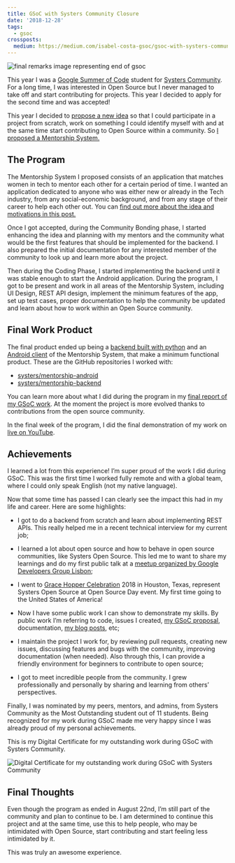 ```yaml
---
title: GSoC with Systers Community Closure
date: '2018-12-28'
tags:
  - gsoc
crossposts:
  medium: https://medium.com/isabel-costa-gsoc/gsoc-with-systers-community-closure-43d8e135c153
---
```


![final remarks image representing end of gsoc](/images/gsoc-closure-cover.png)

This year I was a [Google Summer of Code](https://summerofcode.withgoogle.com/) student for [Systers Community](http://systers.io/). For a long time, I was interested in Open Source but I never managed to take off and start contributing for projects. This year I decided to apply for the second time and was accepted!

This year I decided to [propose a new idea](https://docs.google.com/document/d/1TkyLWbVyW9WHEoqFBwpE1GE6vDRf7aoITT6i7tBFKsw) so that I could participate in a project from scratch, work on something I could identify myself with and at the same time start contributing to Open Source within a community. So [I proposed a Mentorship System.](https://summerofcode.withgoogle.com/archive/2018/projects/6592097335377920/)

## The Program

The Mentorship System I proposed consists of an application that matches women in tech to mentor each other for a certain period of time. I wanted an application dedicated to anyone who was either new or already in the Tech industry, from any social-economic background, and from any stage of their career to help each other out. You can [find out more about the idea and motivations in this post.](https://medium.com/systers-opensource/mentorship-system-by-systers-52dbe1275d9f)

Once I got accepted, during the Community Bonding phase, I started enhancing the idea and planning with my mentors and the community what would be the first features that should be implemented for the backend. I also prepared the initial documentation for any interested member of the community to look up and learn more about the project.

Then during the Coding Phase, I started implementing the backend until it was stable enough to start the Android application. During the program, I got to be present and work in all areas of the Mentorship System, including UI Design, REST API design, implement the minimum features of the app, set up test cases, proper documentation to help the community be updated and learn about how to work within an Open Source community.

## Final Work Product

The final product ended up being a [backend built with python](https://github.com/systers/mentorship-backend) and an [Android client](https://github.com/systers/mentorship-android) of the Mentorship System, that make a minimum functional product.
These are the GitHub repositories I worked with:
- [systers/mentorship-android](https://github.com/systers/mentorship-android)
- [systers/mentorship-backend](https://github.com/systers/mentorship-backend)

You can learn more about what I did during the program in my [final report of my GSoC work](https://gist.github.com/isabelcosta/413e5a58529b7be9cdb57dddc08fec01). At the moment the project is more evolved thanks to contributions from the open source community.

In the final week of the program, I did the final demonstration of my work on [live on YouTube](https://www.youtube.com/watch?v=xRZrdR47R-w).

## Achievements

I learned a lot from this experience! I’m super proud of the work I did during GSoC. This was the first time I worked fully remote and with a global team, where I could only speak English (not my native language).

Now that some time has passed I can clearly see the impact this had in my life and career. Here are some highlights:

* I got to do a backend from scratch and learn about implementing REST APIs. This really helped me in a recent technical interview for my current job;

* I learned a lot about open source and how to behave in open source communities, like Systers Open Source. This led me to want to share my learnings and do my first public talk at a [meetup organized by Google Developers Group Lisbon](https://www.meetup.com/pt-BR/gdglisbon/events/254345727/);

* I went to [Grace Hopper Celebration](https://ghc.anitab.org/) 2018 in Houston, Texas, represent Systers Open Source at Open Source Day event. My first time going to the United States of America!

* Now I have some public work I can show to demonstrate my skills. By public work I’m referring to code, issues I created, [my GSoC proposal](https://docs.google.com/document/d/1TkyLWbVyW9WHEoqFBwpE1GE6vDRf7aoITT6i7tBFKsw), documentation, [my blog posts](https://medium.com/isabel-costa-gsoc), etc;

* I maintain the project I work for, by reviewing pull requests, creating new issues, discussing features and bugs with the community, improving documentation (when needed). Also through this, I can provide a friendly environment for beginners to contribute to open source;

* I got to meet incredible people from the community. I grew professionally and personally by sharing and learning from others’ perspectives.

Finally, I was nominated by my peers, mentors, and admins, from Systers Community as the Most Outstanding student out of 11 students. Being recognized for my work during GSoC made me very happy since I was already proud of my personal achievements.

This is my Digital Certificate for my outstanding work during GSoC with Systers Community.

![Digital Certificate for my outstanding work during GSoC with Systers Community](/images/gsoc-closure-certificate-excellence.png)

## Final Thoughts

Even though the program as ended in August 22nd, I’m still part of the community and plan to continue to be. I am determined to continue this project and at the same time, use this to help people, who may be intimidated with Open Source, start contributing and start feeling less intimidated by it.

This was truly an awesome experience.

